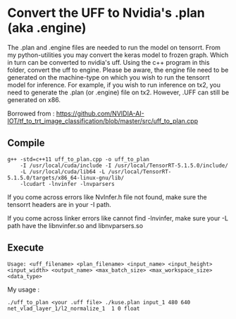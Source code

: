 # Convert the UFF to Nvidia's .plan (aka .engine)

The .plan and .engine files are needed to run the model on tensorrt. From my python-utilities
you may convert the keras model to frozen graph. Which in turn can be converted to nvidia's uff.
Using the c++ program in this folder, convert the uff to engine. Please be aware, the engine file
need to be generated on the machine-type on which you wish to run the tensorrt model for inference.
For example, if you wish to run inference on tx2, you need to generate the .plan (or .engine) file
on tx2. However, .UFF can still be generated on x86.

Borrowed from : https://github.com/NVIDIA-AI-IOT/tf_to_trt_image_classification/blob/master/src/uff_to_plan.cpp

## Compile
```
g++ -std=c++11 uff_to_plan.cpp -o uff_to_plan
    -I /usr/local/cuda/include -I /usr/local/TensorRT-5.1.5.0/include/
    -L /usr/local/cuda/lib64 -L /usr/local/TensorRT-5.1.5.0/targets/x86_64-linux-gnu/lib/  
    -lcudart -lnvinfer -lnvparsers
```

If you come across errors like NvInfer.h file not found, make sure the tensorrt headers are in your -I path.

If you come across linker errors like cannot find -lnvinfer, make sure your -L path have the libnvinfer.so and libnvparsers.so


## Execute
```
Usage: <uff_filename> <plan_filename> <input_name> <input_height> <input_width> <output_name> <max_batch_size> <max_workspace_size> <data_type>
```

My usage :
```
./uff_to_plan <your .uff file> ./kuse.plan input_1 480 640 net_vlad_layer_1/l2_normalize_1  1 0 float
```
